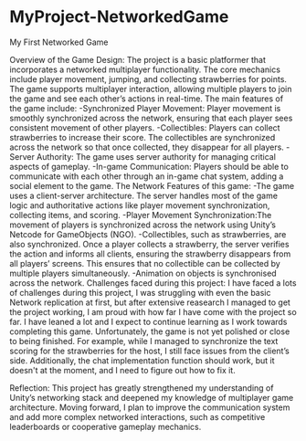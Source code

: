 # MyProject-NetworkedGame
 My First Networked Game

Overview of the Game Design:
The project is a basic platformer that incorporates a networked multiplayer functionality. The core mechanics include player movement, jumping, and collecting strawberries for points. The game supports multiplayer interaction, allowing multiple players to join the game and see each other’s actions in real-time.
The main features of the game include:
 -Synchronized Player Movement: Player movement is smoothly synchronized across the network, ensuring that each player sees consistent movement of other players.
 -Collectibles: Players can collect strawberries to increase their score. The collectibles are synchronized across the network so that once collected, they disappear for all players.
 -Server Authority: The game uses server authority for managing critical aspects of gameplay.
 -In-game Communication: Players should be able to communicate with each other through an in-game chat system, adding a social element to the game.
The Network Features of this game:
 -The game uses a client-server architecture. The server handles most of the game logic and authoritative actions like player movement synchronization, collecting items, and scoring. 
 -Player Movement Synchronization:The movement of players is synchronized across the network using Unity’s Netcode for GameObjects (NGO).
 -Collectibles, such as strawberries, are also synchronized. Once a player collects a strawberry, the server verifies the action and informs all clients, ensuring the strawberry disappears 
 from all players’ screens. This ensures that no collectible can be collected by multiple players simultaneously.
 -Animation on objects is synchronised across the network.
 Challenges faced during this project:
I have faced a lots of challenges during this project, I was struggling with even the basic Network replication at first, but after extensive reasearch I managed to get the project working, I am proud with how far I have come with the project so far. I have leaned a lot and I expect to continue learning as I work towards completing this game.
Unfortunately, the game is not yet polished or close to being finished. For example, while I managed to synchronize the text scoring for the strawberries for the host, I still face issues from the client’s side. Additionally, the chat implementation function should work, but it doesn't at the moment, and I need to figure out how to fix it.

Reflection:
This project has greatly strengthened my understanding of Unity’s networking stack and deepened my knowledge of multiplayer game architecture. Moving forward, I plan to improve the communication system and add more complex networked interactions, such as competitive leaderboards or cooperative gameplay mechanics.
